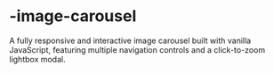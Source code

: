 # -image-carousel
A fully responsive and interactive image carousel built with vanilla JavaScript, featuring multiple navigation controls and a click-to-zoom lightbox modal.
